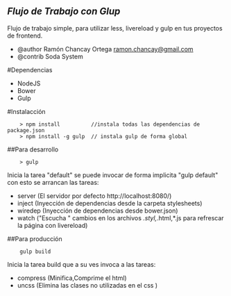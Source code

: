 ## _Flujo de Trabajo con Glup_

Flujo de trabajo simple, para utilizar less, livereload y gulp en tus proyectos de 
frontend.


- @author Ramón Chancay Ortega <ramon.chancay@gmail.com>
- @contrib Soda System 

#Dependencias

- NodeJS
- Bower
- Gulp

#Instalacción

```
	> npm install          //instala todas las dependencias de package.json
    > npm install -g gulp  // instala gulp de forma global
```


##Para desarrollo

```
	> gulp               
```

Inicia la tarea "default" se puede invocar de forma implicita "gulp default" con esto se arrancan 
las tareas:

* server  (El servidor por defecto http://localhost:8080/)
* inject  (Inyección de dependencias desde la carpeta stylesheets)
* wiredep (Inyección de dependencias desde bower.json)
* watch   ("Escucha " cambios en los archivos *.styl,*.html,*.js para refrescar la página con livereload)


##Para producción 
```
	gulp build           
```
Inicia la tarea build que a su ves invoca a las tareas:

* compress (Minifica,Comprime el html)
* uncss    (Elimina las clases no utilizadas en el css )